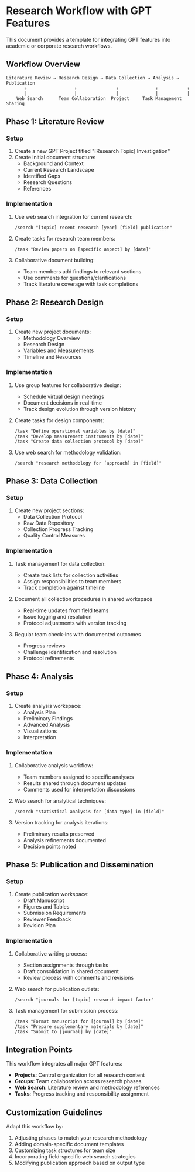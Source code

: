 # Research Workflow with GPT Features

This document provides a template for integrating GPT features into academic or corporate research workflows.

## Workflow Overview

```
Literature Review → Research Design → Data Collection → Analysis → Publication
       ↑                  ↑               ↑              ↑           ↑
       │                  │               │              │           │
    Web Search      Team Collaboration  Project     Task Management Sharing
```

## Phase 1: Literature Review

### Setup

1. Create a new GPT Project titled "[Research Topic] Investigation"
2. Create initial document structure:
   - Background and Context
   - Current Research Landscape
   - Identified Gaps
   - Research Questions
   - References

### Implementation

1. Use web search integration for current research:
   ```
   /search "[topic] recent research [year] [field] publication"
   ```

2. Create tasks for research team members:
   ```
   /task "Review papers on [specific aspect] by [date]"
   ```

3. Collaborative document building:
   - Team members add findings to relevant sections
   - Use comments for questions/clarifications
   - Track literature coverage with task completions

## Phase 2: Research Design

### Setup

1. Create new project documents:
   - Methodology Overview
   - Research Design
   - Variables and Measurements
   - Timeline and Resources

### Implementation

1. Use group features for collaborative design:
   - Schedule virtual design meetings
   - Document decisions in real-time
   - Track design evolution through version history
   
2. Create tasks for design components:
   ```
   /task "Define operational variables by [date]"
   /task "Develop measurement instruments by [date]"
   /task "Create data collection protocol by [date]"
   ```

3. Use web search for methodology validation:
   ```
   /search "research methodology for [approach] in [field]"
   ```

## Phase 3: Data Collection

### Setup

1. Create new project sections:
   - Data Collection Protocol
   - Raw Data Repository
   - Collection Progress Tracking
   - Quality Control Measures

### Implementation

1. Task management for data collection:
   - Create task lists for collection activities
   - Assign responsibilities to team members
   - Track completion against timeline
   
2. Document all collection procedures in shared workspace
   - Real-time updates from field teams
   - Issue logging and resolution
   - Protocol adjustments with version tracking

3. Regular team check-ins with documented outcomes
   - Progress reviews
   - Challenge identification and resolution
   - Protocol refinements

## Phase 4: Analysis

### Setup

1. Create analysis workspace:
   - Analysis Plan
   - Preliminary Findings
   - Advanced Analysis
   - Visualizations
   - Interpretation

### Implementation

1. Collaborative analysis workflow:
   - Team members assigned to specific analyses
   - Results shared through document updates
   - Comments used for interpretation discussions
   
2. Web search for analytical techniques:
   ```
   /search "statistical analysis for [data type] in [field]"
   ```
   
3. Version tracking for analysis iterations:
   - Preliminary results preserved
   - Analysis refinements documented
   - Decision points noted

## Phase 5: Publication and Dissemination

### Setup

1. Create publication workspace:
   - Draft Manuscript
   - Figures and Tables
   - Submission Requirements
   - Reviewer Feedback
   - Revision Plan

### Implementation

1. Collaborative writing process:
   - Section assignments through tasks
   - Draft consolidation in shared document
   - Review process with comments and revisions
   
2. Web search for publication outlets:
   ```
   /search "journals for [topic] research impact factor"
   ```
   
3. Task management for submission process:
   ```
   /task "Format manuscript for [journal] by [date]"
   /task "Prepare supplementary materials by [date]"
   /task "Submit to [journal] by [date]"
   ```

## Integration Points

This workflow integrates all major GPT features:
- **Projects**: Central organization for all research content
- **Groups**: Team collaboration across research phases
- **Web Search**: Literature review and methodology references
- **Tasks**: Progress tracking and responsibility assignment

## Customization Guidelines

Adapt this workflow by:
1. Adjusting phases to match your research methodology
2. Adding domain-specific document templates
3. Customizing task structures for team size
4. Incorporating field-specific web search strategies
5. Modifying publication approach based on output type 